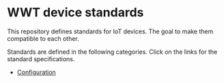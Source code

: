 # WWT device standards

This repository defines standards for IoT devices. The goal to make them compatible to each other.

Standards are defined in the following categories. Click on the links for the standard specifications.

- [Configuration](Configuration.md)
